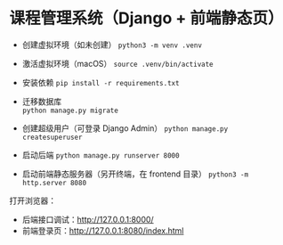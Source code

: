 # 课程管理系统（Django + 前端静态页）
- 创建虚拟环境（如未创建）
  ``python3 -m venv .venv``

- 激活虚拟环境（macOS）
    ``source .venv/bin/activate``
- 安装依赖
    ``pip install -r requirements.txt``

- 迁移数据库    
    ``python manage.py migrate``

- 创建超级用户（可登录 Django Admin）
    ``python manage.py createsuperuser``

- 启动后端
    ``python manage.py runserver 8000``

- 启动前端静态服务器（另开终端，在 frontend 目录）
    ``python3 -m http.server 8080``

打开浏览器：
- 后端接口调试：http://127.0.0.1:8000/
- 前端登录页：http://127.0.0.1:8080/index.html

